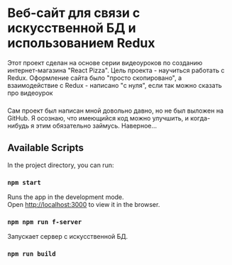 # Веб-сайт для связи с искусственной БД и использованием Redux
Этот проект сделан на основе серии видеоуроков по созданию интернет-магазина "React Pizza". Цель проекта - научиться работать с Redux.
Оформление сайта было "просто скопировано", а взаимодействие с Redux - написано "с нуля", если так можно сказать про видеоурок
###
Сам проект был написан мной довольно давно, но не был выложен на GitHub. Я осознаю, что имеющийся код можно улучшить, 
и когда-нибудь я этим обязательно займусь. Наверное...
## Available Scripts

In the project directory, you can run:

### `npm start`

Runs the app in the development mode.<br />
Open [http://localhost:3000](http://localhost:3000) to view it in the browser.


### `npm npm run f-server`

Запускает сервер с искусственной БД.
### `npm run build`
